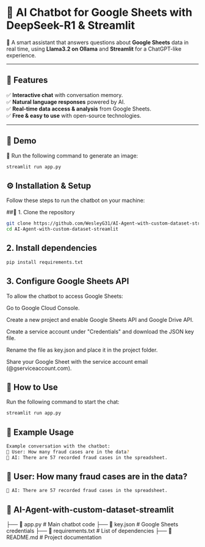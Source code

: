# 💬 AI Chatbot for Google Sheets with DeepSeek-R1 & Streamlit  

🚀 A smart assistant that answers questions about **Google Sheets** data in real time, using **Llama3.2 on Ollama** and **Streamlit** for a ChatGPT-like experience.

---

## 📌 **Features**  
✅ **Interactive chat** with conversation memory.  
✅ **Natural language responses** powered by AI.  
✅ **Real-time data access & analysis** from Google Sheets.  
✅ **Free & easy to use** with open-source technologies.  

---

## 🎥 **Demo**
📸 
Run the following command to generate an image:

```bash
streamlit run app.py
```

## ⚙️ Installation & Setup
Follow these steps to run the chatbot on your machine:

##🔹 1. Clone the repository

```bash
git clone https://github.com/WesleyG31/AI-Agent-with-custom-dataset-streamlit.git
cd AI-Agent-with-custom-dataset-streamlit
```

## 2. Install dependencies

```bash
pip install requirements.txt
``` 

## 3. Configure Google Sheets API

To allow the chatbot to access Google Sheets:

Go to Google Cloud Console.

Create a new project and enable Google Sheets API and Google Drive API.

Create a service account under "Credentials" and download the JSON key file.

Rename the file as key.json and place it in the project folder.

Share your Google Sheet with the service account email (@gserviceaccount.com).

## 🚀 How to Use

Run the following command to start the chat:

```bash
streamlit run app.py
```

## 📜 Example Usage
```bash
Example conversation with the chatbot:
👤 User: How many fraud cases are in the data?
🤖 AI: There are 57 recorded fraud cases in the spreadsheet.
```

## 👤 User: How many fraud cases are in the data?
```bash 
🤖 AI: There are 57 recorded fraud cases in the spreadsheet.
```

## 📂 AI-Agent-with-custom-dataset-streamlit
 ├── 📜 app.py            # Main chatbot code
 ├── 📜 key.json   # Google Sheets credentials 
 ├── 📜 requirements.txt   # List of dependencies
 ├── 📜 README.md          # Project documentation




